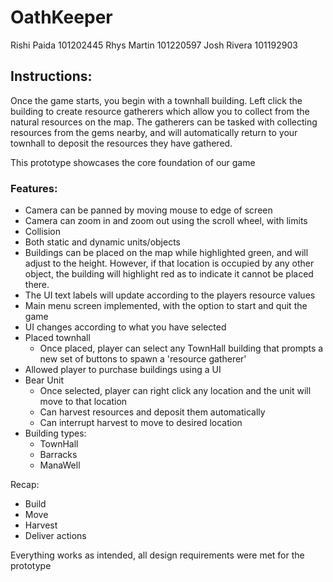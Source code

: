 # OathKeeper
Rishi Paida	101202445
Rhys Martin	101220597
Josh Rivera	101192903

## Instructions:
Once the game starts, you begin with a townhall building. Left click the building to create resource gatherers which allow you to collect from the natural resources on the map. 
The gatherers can be tasked with collecting resources from the gems nearby, and will automatically return to your townhall to deposit the resources they have gathered. 

This prototype showcases the core foundation of our game

### Features:
- Camera can be panned by moving mouse to edge of screen
- Camera can zoom in and zoom out using the scroll wheel, with limits
- Collision
- Both static and dynamic units/objects
- Buildings can be placed on the map while highlighted green, and will adjust to the height. However, if that location is occupied by any other object, the building will highlight red as to indicate it cannot be placed there.
- The UI text labels will update according to the players resource values
- Main menu screen implemented, with the option to start and quit the game
- UI changes according to what you have selected
- Placed townhall
	- Once placed, player can select any TownHall building that prompts a new set of buttons to spawn a 'resource gatherer' 
- Allowed player to purchase buildings using a UI
- Bear Unit
	- Once selected, player can right click any location and the unit will move to that location
	- Can harvest resources and deposit them automatically
	- Can interrupt harvest to move to desired location
- Building types:
	- TownHall
	- Barracks
	- ManaWell

Recap: 
- Build
- Move
- Harvest
- Deliver actions

Everything works as intended, all design requirements were met for the prototype